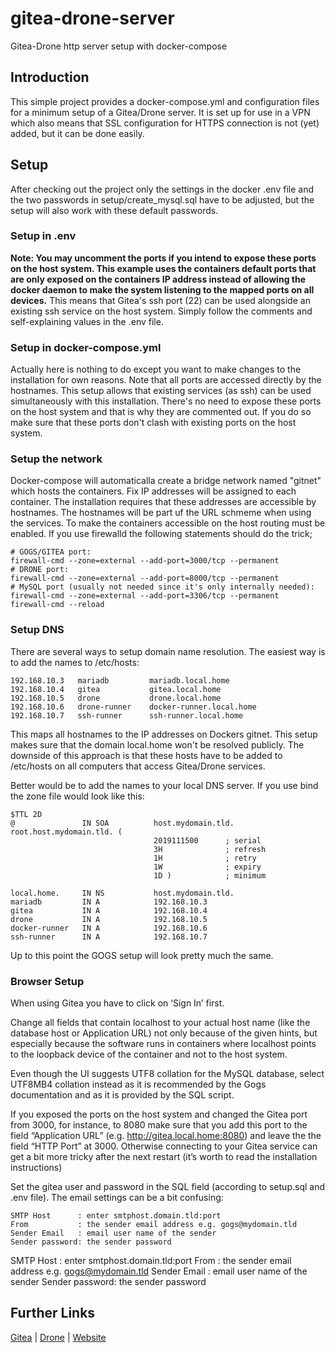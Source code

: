 # gitea-drone-server
Gitea-Drone http server setup with docker-compose

## Introduction

This simple project provides a docker-compose.yml and configuration files for a minimum setup of a Gitea/Drone server.
It is set up for use in a VPN which also means that SSL configuration for HTTPS connection is not (yet) added, but it can be done easily.

## Setup

After checking out the project only the settings in the docker .env file and the two passwords in setup/create_mysql.sql have to be adjusted, but the setup will also work with these default passwords.

### Setup in .env

**Note: You may uncomment the ports if you intend to expose these ports on the host system. This example uses the containers default ports that are only exposed on the containers IP address instead of allowing the docker daemon to make the system listening to the mapped ports on all devices.**
This means that Gitea's ssh port (22) can be used alongside an existing ssh service on the host system.
Simply follow the comments and self-explaining values in the .env file.

### Setup in docker-compose.yml

Actually here is nothing to do except you want to make changes to the installation for own reasons. 
Note that all ports are accessed directly by the hostnames. This setup allows that existing services (as ssh) can be used simultaneously with this installation. There's no need to expose these ports on the host system and that is why they are commented out.
If you do so make sure that these ports don't clash with existing ports on the host system. 

### Setup the network

Docker-compose will automaticalla create a bridge network named "gitnet" which hosts the containers. Fix IP addresses will be assigned to each container. The installation requires that these addresses are accessible by hostnames. The hostnames will be part uf the URL schmeme when using the services. To make the containers accessible on the host routing must be enabled. 
If you use firewalld the following statements should do the trick;
```
# GOGS/GITEA port:
firewall-cmd --zone=external --add-port=3000/tcp --permanent
# DRONE port:
firewall-cmd --zone=external --add-port=8000/tcp --permanent
# MySQL port (usually not needed since it's only internally needed):
firewall-cmd --zone=external --add-port=3306/tcp --permanent
firewall-cmd --reload
```
### Setup DNS

There are several ways to setup domain name resolution. The easiest way is to add the names to /etc/hosts:
```
192.168.10.3   mariadb         mariadb.local.home
192.168.10.4   gitea           gitea.local.home
192.168.10.5   drone           drone.local.home
192.168.10.6   drone-runner    docker-runner.local.home
192.168.10.7   ssh-runner      ssh-runner.local.home
```
This maps all hostnames to the IP addresses on Dockers gitnet. This setup makes sure that the domain local.home won't be resolved publicly.
The downside of this approach is that these hosts have to be added to /etc/hosts on all computers that access Gitea/Drone services.

Better would be to add the names to your local DNS server.
If you use bind the zone file would look like this:
```
$TTL 2D
@               IN SOA          host.mydomain.tld.     root.host.mydomain.tld. (
                                2019111500      ; serial
                                3H              ; refresh
                                1H              ; retry
                                1W              ; expiry
                                1D )            ; minimum

local.home.     IN NS           host.mydomain.tld.
mariadb         IN A            192.168.10.3
gitea           IN A            192.168.10.4
drone           IN A            192.168.10.5
docker-runner   IN A            192.168.10.6
ssh-runner      IN A            192.168.10.7
```
Up to this point the GOGS setup will look pretty much the same.

### Browser Setup

When using Gitea you have to click on ‘Sign In’ first.

Change all fields that contain localhost to your actual host name (like the database host or Application URL) not only because of the given hints, but especially because the software runs in containers where localhost points to the loopback device of the container and not to the host system.

Even though the UI suggests UTF8 collation for the MySQL database, select UTF8MB4 collation instead as it is recommended by the Gogs documentation and as it is provided by the SQL script.

If you exposed the ports on the host system and changed the Gitea port from 3000, for instance, to 8080 make sure that you add this port to the field “Application URL” (e.g. http://gitea.local.home:8080) and leave the the field “HTTP Port” at 3000. Otherwise connecting to your Gitea service can get a bit more tricky after the next restart (it’s worth to read the installation instructions)

Set the gitea user and password in the SQL field (according to setup.sql and .env file).
The email settings can be a bit confusing:
```
SMTP Host      : enter smtphost.domain.tld:port
From           : the sender email address e.g. gogs@mydomain.tld
Sender Email   : email user name of the sender
Sender password: the sender password
```
SMTP Host      : enter smtphost.domain.tld:port
From           : the sender email address e.g. gogs@mydomain.tld
Sender Email   : email user name of the sender
Sender password: the sender password

## Further Links
[Gitea](https://gitea.io/en-us/) |
[Drone](https://drone.io/) |
[Website](https://dev.aeonsvirtue.com/en/ci-cd-with-gitea-drone-part-i/)


